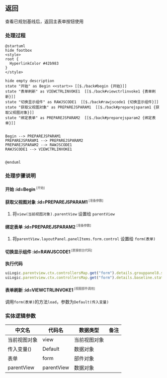 ## 返回 <!-- {docsify-ignore-all} -->

   查看已规划基线后，返回主表单按钮使用

### 处理过程

```plantuml
@startuml
hide footbox
<style>
root {
  HyperlinkColor #42b983
}
</style>

hide empty description
state "开始" as Begin <<start>> [[$./back#begin {开始}]]
state "表单刷新" as VIEWCTRLINVOKE1  [[$./back#viewctrlinvoke1 {表单刷新}]]
state "切换显示组件" as RAWJSCODE1  [[$./back#rawjscode1 {切换显示组件}]]
state "获取父视图对象" as PREPAREJSPARAM1  [[$./back#preparejsparam1 {获取父视图对象}]]
state "绑定表单" as PREPAREJSPARAM2  [[$./back#preparejsparam2 {绑定表单}]]


Begin --> PREPAREJSPARAM1
PREPAREJSPARAM1 --> PREPAREJSPARAM2
PREPAREJSPARAM2 --> RAWJSCODE1
RAWJSCODE1 --> VIEWCTRLINVOKE1


@enduml
```


### 处理步骤说明

#### 开始 :id=Begin<sup class="footnote-symbol"> <font color=gray size=1>[开始]</font></sup>




#### 获取父视图对象 :id=PREPAREJSPARAM1<sup class="footnote-symbol"> <font color=gray size=1>[准备参数]</font></sup>



1. 将`view(当前视图对象).parentView` 设置给  `parentView`

#### 绑定表单 :id=PREPAREJSPARAM2<sup class="footnote-symbol"> <font color=gray size=1>[准备参数]</font></sup>



1. 将`parentView.layoutPanel.panelItems.form.control` 设置给  `form(表单)`

#### 切换显示组件 :id=RAWJSCODE1<sup class="footnote-symbol"> <font color=gray size=1>[直接前台代码]</font></sup>



<p class="panel-title"><b>执行代码</b></p>

```javascript
uiLogic.parentview.ctx.controllersMap.get("form").details.grouppanel8.state.visible=true;
uiLogic.parentview.ctx.controllersMap.get("form").details.baseline.state.visible=false;

```

#### 表单刷新 :id=VIEWCTRLINVOKE1<sup class="footnote-symbol"> <font color=gray size=1>[视图部件调用]</font></sup>



调用`form(表单)`的方法`load`，参数为`Default(传入变量)`


### 实体逻辑参数

|    中文名   |    代码名    |  数据类型      |备注 |
| --------| --------| --------  | --------   |
|当前视图对象|view|当前视图对象||
|传入变量(<i class="fa fa-check"/></i>)|Default|数据对象||
|表单|form|部件对象||
|parentView|parentView|数据对象||
